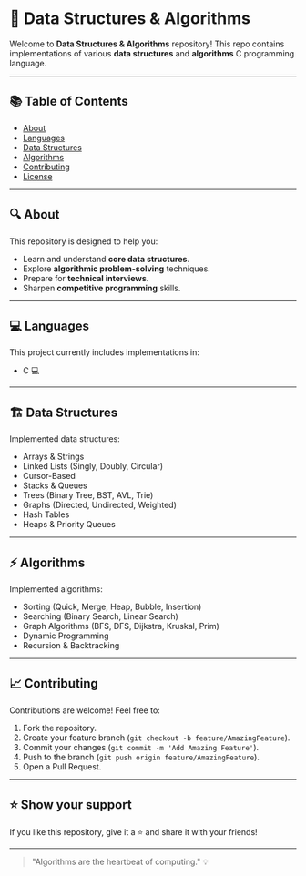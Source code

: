 # 🚀 Data Structures & Algorithms

Welcome to **Data Structures & Algorithms** repository! This repo contains implementations of various **data structures** and **algorithms** C programming language.

---

## 📚 Table of Contents

- [About](#about)
- [Languages](#languages)
- [Data Structures](#data-structures)
- [Algorithms](#algorithms)
- [Contributing](#contributing)
- [License](#license)

---

## 🔍 About

This repository is designed to help you:

- Learn and understand **core data structures**.
- Explore **algorithmic problem-solving** techniques.
- Prepare for **technical interviews**.
- Sharpen **competitive programming** skills.

---

## 💻 Languages

This project currently includes implementations in:

- C 💻
  
---

## 🏗 Data Structures

Implemented data structures:

- Arrays & Strings
- Linked Lists (Singly, Doubly, Circular)
- Cursor-Based
- Stacks & Queues
- Trees (Binary Tree, BST, AVL, Trie)
- Graphs (Directed, Undirected, Weighted)
- Hash Tables
- Heaps & Priority Queues

---

## ⚡ Algorithms

Implemented algorithms:

- Sorting (Quick, Merge, Heap, Bubble, Insertion)
- Searching (Binary Search, Linear Search)
- Graph Algorithms (BFS, DFS, Dijkstra, Kruskal, Prim)
- Dynamic Programming
- Recursion & Backtracking

---

## 📈 Contributing

Contributions are welcome! Feel free to:

1. Fork the repository.
2. Create your feature branch (`git checkout -b feature/AmazingFeature`).
3. Commit your changes (`git commit -m 'Add Amazing Feature'`).
4. Push to the branch (`git push origin feature/AmazingFeature`).
5. Open a Pull Request.

---

## ⭐ Show your support

If you like this repository, give it a ⭐ and share it with your friends!  

---

> "Algorithms are the heartbeat of computing." 💡
